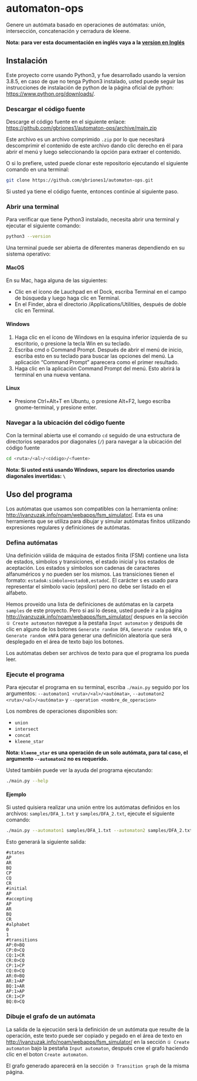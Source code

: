 # automaton-ops

Genere un autómata basado en operaciones de autómatas: unión, intersección, concatenación y cerradura de kleene.

**Nota: para ver esta documentación en inglés vaya a la [version en Inglés](README.md)**

## Instalación

Este proyecto corre usando Python3, y fue desarrollado usando la version 3.8.5, en caso de que no tenga Python3 instalado, usted puede seguir las instrucciones de instalación de python de la página oficial de python: https://www.python.org/downloads/.

### Descargar el código fuente

Descarge el código fuente en el siguiente enlace: https://github.com/gbriones1/automaton-ops/archive/main.zip

Este archivo es un archivo comprimido `.zip` por lo que necesitará descomprimir el contenido de este archivo dando clic derecho en él para abrir el menú y luego seleccionando la opción para extraer el contenido.

O si lo prefiere, usted puede clonar este repositorio ejecutando el siguiente comando en una terminal:

```bash
git clone https://github.com/gbriones1/automaton-ops.git
```

Si usted ya tiene el código fuente, entonces continúe al siguiente paso.

### Abrir una terminal

Para verificar que tiene Python3 instalado, necesita abrir una terminal y ejecutar el siguiente comando:

```bash
python3 --version
```

Una terminal puede ser abierta de diferentes maneras dependiendo en su sistema operativo:

#### MacOS

En su Mac, haga alguna de las siguientes:

 * Clic en el ícono de Lauchpad en el Dock, escriba Terminal en el campo de búsqueda y luego haga clic en Terminal.
 * En el Finder, abra el directorio /Applications/Utilities, después de doble clic en Terminal.

#### Windows

 1. Haga clic en el ícono de Windows en la esquina inferior izquierda de su escritorio, o presione la tecla Win en su teclado.
 2. Escriba cmd o Command Prompt. Después de abrir el menú de inicio, escriba esto en su teclado para buscar las opciones del menú. La aplicación “Command Prompt” aparecera como el primer resultado.
 3. Haga clic en la aplicación Command Prompt del menú. Esto abrirá la terminal en una nueva ventana.

#### Linux

 * Presione Ctrl+Alt+T en Ubuntu, o presione Alt+F2, luego escriba gnome-terminal, y presione enter.

### Navegar a la ubicación del código fuente

Con la terminal abierta use el comando `cd` seguido de una estructura de directorios separados por diagonales (`/`) para navegar a la ubicación del código fuente

```bash
cd <ruta>/<al>/<código>/<fuente>
```

**Nota: Si usted está usando Windows, separe los directorios usando diagonales invertidas: `\`**

## Uso del programa

Los autómatas que usamos son compatibles con la herramienta online: http://ivanzuzak.info/noam/webapps/fsm_simulator/. Esta es una herramienta que se utiliza para dibujar y simular autómatas finitos utilizando expresiones regulares y definiciones de autómatas.

### Defina autómatas

Una definición válida de máquina de estados finita (FSM) contiene una lista de estados, símbolos y transiciones, el estado inicial y los estados de aceptación. Los estados y símbolos son cadenas de caracteres alfanuméricos y no pueden ser los mismos. Las transiciones tienen el formato: `estadoA:símbolo>estadoB,estadoC`. El carácter `$` es usado para representar el símbolo vacío (epsilon) pero no debe ser listado en el alfabeto.

Hemos proveído una lista de definiciones de autómatas en la carpeta `samples` de este proyecto. Pero si así lo desea, usted puede ir a la página http://ivanzuzak.info/noam/webapps/fsm_simulator/ despues en la sección `① Create automaton` navegue a la pestaña `Input automaton` y después de clic en alguno de los botones `Generate random DFA`, `Generate random NFA`, o `Generate random eNFA` para generar una definición aleatoria que será desplegado en el área de texto bajo los botones.

Los autómatas deben ser archivos de texto para que el programa los pueda leer.

### Ejecute el programa

Para ejecutar el programa en su terminal, escriba `./main.py` seguido por los argumentos: `--automaton1 <ruta>/<al>/<autómata>`, `--automaton2 <ruta>/<al>/<autómata>` y `--operation <nombre_de_operacion>`

Los nombres de operaciones disponibles son:

 * `union`
 * `intersect`
 * `concat`
 * `kleene_star`

**Nota: `kleene_star` es una operación de un solo autómata, para tal caso, el argumento `--automaton2` no es requerido.**

Usted también puede ver la ayuda del programa ejecutando:

```bash
./main.py --help
```

#### Ejemplo

Si usted quisiera realizar una unión entre los autómatas definidos en los archivos: `samples/DFA_1.txt` y `samples/DFA_2.txt`, ejecute el siguiente comando:

```bash
./main.py --automaton1 samples/DFA_1.txt --automaton2 samples/DFA_2.txt --operation union
```

Esto generará la siguiente salida:

```
#states
AP
AR
BQ
CP
CQ
CR
#initial
AP
#accepting
AP
AR
BQ
CR
#alphabet
0
1
#transitions
AP:0>BQ
CP:0>CQ
CQ:1>CR
CR:0>CQ
CP:1>CP
CQ:0>CQ
AR:0>BQ
AR:1>AP
BQ:1>AR
AP:1>AP
CR:1>CP
BQ:0>CQ
```

### Dibuje el grafo de un autómata

La salida de la ejecución será la definición de un autómata que resulte de la operación, este texto puede ser copiado y pegado en el área de texto en http://ivanzuzak.info/noam/webapps/fsm_simulator/ en la sección `① Create automaton` bajo la pestaña `Input automaton`, después cree el grafo haciendo clic en el boton `Create automaton`.

El grafo generado aparecerá en la sección `③ Transition graph` de la misma página.
